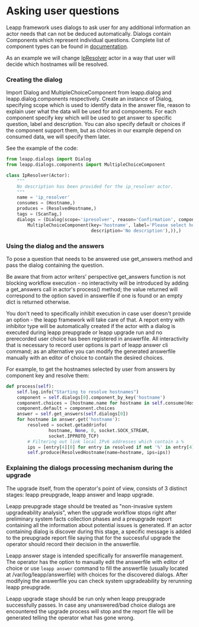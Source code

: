 # Asking user questions

Leapp framework uses dialogs to ask user for any additional information an actor needs that can not be deduced
automatically.
Dialogs contain Components which represent individual questions.
Complete list of component types can be found in
[documentation](pydoc/leapp.dialogs.html#module-leapp.dialogs.components).

As an example we will change [IpResolver](messaging.html#creating-a-message-consuming-actor) actor in a way that user
will decide which hostnames will be resolved.


### Creating the dialog

Import Dialog and MultipleChoiceComponent from leapp.dialog and leapp.dialog.components respectively.
Create an instance of Dialog, specifying scope which is used to identify data in the answer file,
reason to explain user what the data will be used for and components. For each component specify key which will be
used to get answer to specific question, label and description.
You can also specify default or choices if the component support them, but as choices in our example depend on
consumed data, we will specify them later.

See the example of the code:

```python
from leapp.dialogs import Dialog
from leapp.dialogs.components import MultipleChoiceComponent

class IpResolver(Actor):
    """
    No description has been provided for the ip_resolver actor.
    """
    name = 'ip_resolver'
    consumes = (Hostname,)
    produces = (ResolvedHostname,)
    tags = (ScanTag,)
    dialogs = (Dialog(scope='ipresolver', reason='Confirmation', components=(
        MultipleChoiceComponent(key='hostname', label='Please select hostnames to resolve',
                                description='No description'),)),)
```

### Using the dialog and the answers

To pose a question that needs to be answered use get_answers method and pass the dialog containing the question.

Be aware that from actor writers' perspective get_answers function is not blocking workflow execution - no
interactivity will be introduced by adding a get_answers call in actor's process() method; the value returned will
correspond to the option saved in answerfile if one is found or an empty dict is returned otherwise.

You don't need to specifically inhibit execution in case user doesn't provide an option - the leapp framework will
take care of that. A report entry with inhibitor type will be automatically created if the actor with a dialog is
executed during leapp preupgrade or leapp upgrade run and no prerecorded user choice has been registered in answerfile.
All interactivity that is necessary to record user options is part of leapp answer cli command; as an alternative
you can modify the generated answerfile manually with an editor of choice to contain the desired choices.

For example, to get the hostnames selected by user from answers by component key and resolve them:

```python
def process(self):
    self.log.info("Starting to resolve hostnames")
    component = self.dialogs[0].component_by_key('hostname')
    component.choices = [hostname.name for hostname in self.consume(Hostname)]
    component.default = component.choices
    answer = self.get_answers(self.dialogs[0])
    for hostname in answer.get('hostname'):
        resolved = socket.getaddrinfo(
                hostname, None, 0, socket.SOCK_STREAM,
                socket.IPPROTO_TCP)
        # Filtering out link local IPv6 addresses which contain a %
        ips = [entry[4][0] for entry in resolved if not '%' in entry[4][0]]
        self.produce(ResolvedHostname(name=hostname, ips=ips))
```

### Explaining the dialogs processing mechanism during the upgrade

The upgrade itself, from the operator's point of view, consists of 3 distinct stages: leapp preupgrade, leapp answer
and leapp upgrade.

Leapp preupgrade stage should be treated as "non-invasive system upgradeability analysis", when the upgrade workflow
stops right after preliminary system facts collection phases and a preupgrade report containing all the information
about potential issues is generated. If an actor containing dialog is discover during this stage, a specific
message is added to the preupgrade report file saying that for the successful upgrade the operator should record
their decision in the answerfile.

Leapp answer stage is intended specifically for answerfile management. The operator has the option to manually edit
the answerfile with editor of choice or use `leapp answer` command to fill the answerfile (usually located at 
/var/log/leapp/answerfile) with choices for the discovered dialogs. After modifying the answerfile you can check
system upgradeability by rerunning leapp preupgrade.

Leapp upgrade stage should be run only when leapp preupgrade successfully passes. In case any unanswered/bad choice
dialogs are encountered the upgrade process will stop and the report file will be generated telling the operator what
has gone wrong.
